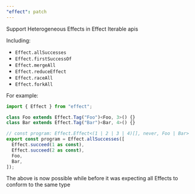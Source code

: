 ```yaml
---
"effect": patch
---
```


Support Heterogeneous Effects in Effect Iterable apis

Including:

- `Effect.allSuccesses`
- `Effect.firstSuccessOf`
- `Effect.mergeAll`
- `Effect.reduceEffect`
- `Effect.raceAll`
- `Effect.forkAll`

For example:

```ts
import { Effect } from "effect";

class Foo extends Effect.Tag("Foo")<Foo, 3>() {}
class Bar extends Effect.Tag("Bar")<Bar, 4>() {}

// const program: Effect.Effect<(1 | 2 | 3 | 4)[], never, Foo | Bar>
export const program = Effect.allSuccesses([
  Effect.succeed(1 as const),
  Effect.succeed(2 as const),
  Foo,
  Bar,
]);
```

The above is now possible while before it was expecting all Effects to conform to the same type

